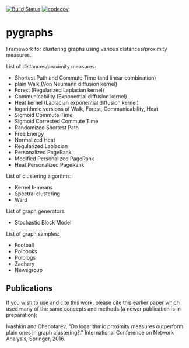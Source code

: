 [![Build Status](https://travis-ci.com/vlivashkin/pygraphs.svg?branch=master)](https://travis-ci.com/vlivashkin/pygraphs)
[![codecov](https://codecov.io/gh/vlivashkin/pygraphs/branch/master/graph/badge.svg)](https://codecov.io/gh/vlivashkin/pygraphs)
# pygraphs

Framework for clustering graphs using various distances/proximity measures.

List of distances/proximity measures:
* Shortest Path and Commute Time (and linear combination)
* plain Walk (Von Neumann diffusion kernel)
* Forest (Regularized Laplacian kernel)
* Communicability (Exponential diffusion kernel)
* Heat kernel (Laplacian exponential diffusion kernel)
* logarithmic versions of Walk, Forest, Communicability, Heat
* Sigmoid Commute Time
* Sigmoid Corrected Commute Time
* Randomized Shortest Path
* Free Energy
* Normalized Heat
* Regularized Laplacian
* Personalized PageRank
* Modified Personalized PageRank
* Heat Personalized PageRank

List of clustering algoritms:
* Kernel k-means
* Spectral clustering
* Ward

List of graph generators:
* Stochastic Block Model

List of graph samples:
* Football
* Polbooks
* Polblogs
* Zachary
* Newsgroup


Publications
------------

If you wish to use and cite this work, please cite this earlier paper
which used many of the same concepts and methods (a newer publication
is in preparation):

Ivashkin and Chebotarev, "Do logarithmic proximity measures outperform plain ones in graph clustering?." International Conference on Network Analysis, Springer, 2016.
